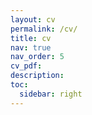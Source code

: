 ```yaml
---
layout: cv
permalink: /cv/
title: cv
nav: true
nav_order: 5
cv_pdf: 
description: 
toc:
  sidebar: right
---
```

